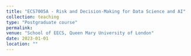 ```yaml
---
title: "ECS7005A - Risk and Decision-Making for Data Science and AI"
collection: teaching
type: "Postgraduate course"
permalink: 
venue: "School of EECS, Queen Mary University of London"
date: 2023-01-01
location: ""
---
```


